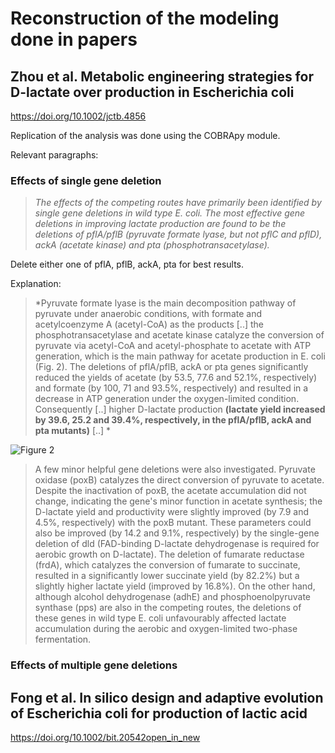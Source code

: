 # Reconstruction of the modeling done in papers

## Zhou et al. Metabolic engineering strategies for D-lactate over production in Escherichia coli
https://doi.org/10.1002/jctb.4856

Replication of the analysis was done using the COBRApy module. 

Relevant paragraphs:

### Effects of single gene deletion

> *The effects of the competing routes have primarily been identified by 
single gene deletions in wild type E. coli. The most effective gene deletions 
in improving lactate production are found to be the deletions of pflA/pflB 
(pyruvate formate lyase, but not pflC and pflD), ackA (acetate kinase) and pta 
(phosphotransacetylase).*

Delete either one of pflA, pflB, ackA, pta for best results.

Explanation:

> *Pyruvate formate lyase is the main decomposition 
pathway of pyruvate under anaerobic conditions, with formate and acetylcoenzyme A 
(acetyl-CoA) as the products [..] the phosphotransacetylase 
and acetate kinase catalyze the conversion of pyruvate via acetyl-CoA and 
acetyl-phosphate to acetate with ATP generation, which is the main pathway for 
acetate production in E. coli (Fig. 2). The deletions of pflA/pflB, ackA or 
pta genes significantly reduced the yields of acetate (by 53.5, 77.6 and 52.1%, 
respectively) and formate (by 100, 71 and 93.5%, respectively) and resulted 
in a decrease in ATP generation under the oxygen-limited condition. 
Consequently [..] higher D-lactate production **(lactate yield increased by 
39.6, 25.2 and 39.4%, respectively, in the pflA/pflB, ackA and pta mutants)** 
[..] *

![Figure 2](https://onlinelibrary.wiley.com/cms/asset/b4fb6804-e9fe-44ef-8847-1c1fac05dca5/jctb4856-fig-0002-m.jpg)

> A few minor helpful gene deletions were also investigated. 
Pyruvate oxidase (poxB) catalyzes the direct conversion of pyruvate to acetate. 
Despite the inactivation of poxB, the acetate accumulation did not change, 
indicating the gene's minor function in acetate synthesis; 
the D-lactate yield and productivity were slightly improved (by 7.9 and 4.5%, 
respectively) with the poxB mutant. These parameters could also be improved 
(by 14.2 and 9.1%, respectively) by the single-gene deletion of dld 
(FAD-binding D-lactate dehydrogenase is required for aerobic growth on D-lactate). 
The deletion of fumarate reductase (frdA), which catalyzes the conversion of 
fumarate to succinate, resulted in a significantly lower succinate yield 
(by 82.2%) but a slightly higher lactate yield (improved by 16.8%). 
On the other hand, although alcohol dehydrogenase (adhE) and 
phosphoenolpyruvate synthase (pps) are also in the competing routes, 
the deletions of these genes in wild type E. coli unfavourably affected lactate 
accumulation during the aerobic and oxygen-limited two-phase fermentation.

### Effects of multiple gene deletions



## Fong et al. In silico design and adaptive evolution of Escherichia coli for production of lactic acid
https://doi.org/10.1002/bit.20542open_in_new